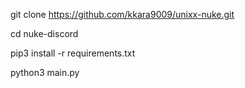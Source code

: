 git clone https://github.com/kkara9009/unixx-nuke.git

cd nuke-discord

pip3 install -r requirements.txt

python3 main.py

